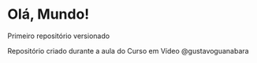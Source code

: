 # Olá, Mundo!
 Primeiro repositório versionado

 Repositório criado durante a aula do Curso em Vídeo @gustavoguanabara

